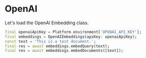 # OpenAI

Let's load the OpenAI Embedding class.

```dart
final openaiApiKey = Platform.environment['OPENAI_API_KEY'];
final embeddings = OpenAIEmbeddings(apiKey: openaiApiKey);
const text = 'This is a test document.';
final res = await embeddings.embedQuery(text);
final res = await embeddings.embedDocuments([text]);
```

